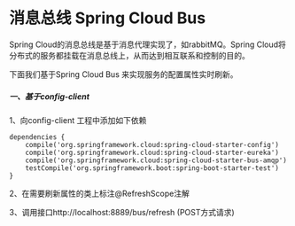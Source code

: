 # 消息总线 Spring Cloud Bus

Spring Cloud的消息总线是基于消息代理实现了，如rabbitMQ。Spring Cloud将分布式的服务都挂载在消息总线上，从而达到相互联系和控制的目的。

下面我们基于Spring Cloud Bus 来实现服务的配置属性实时刷新。

##### 一、基于config-client

1、向config-client 工程中添加如下依赖

```
dependencies {
	compile('org.springframework.cloud:spring-cloud-starter-config')
	compile('org.springframework.cloud:spring-cloud-starter-eureka')
	compile('org.springframework.cloud:spring-cloud-starter-bus-amqp')
	testCompile('org.springframework.boot:spring-boot-starter-test')
}
```

2、在需要刷新属性的类上标注@RefreshScope注解

3、调用接口http://localhost:8889/bus/refresh   \(POST方式请求\)

